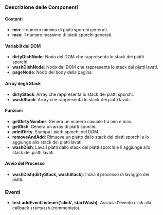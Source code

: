 
### Descrizione delle Componenti

#### Costanti
- **min**: Il numero minimo di piatti sporchi generati.
- **max**: Il numero massimo di piatti sporchi generati.

#### Variabili del DOM
- **dirtyDishNode**: Nodo del DOM che rappresenta lo stack dei piatti sporchi.
- **washDishNode**: Nodo del DOM che rappresenta lo stack dei piatti lavati.
- **pageNode**: Nodo del body della pagina.

#### Array degli Stack
- **dirtyStack**: Array che rappresenta lo stack dei piatti sporchi.
- **washStack**: Array che rappresenta lo stack dei piatti lavati.

#### Funzioni
- **getDirtyNumber**: Genera un numero casuale tra min e max.
- **getDish**: Genera un array di piatti sporchi.
- **printDirty**: Stampa i piatti sporchi nel DOM.
- **removeAndAdd**: Rimuove un piatto dallo stack dei piatti sporchi e lo aggiunge allo stack dei piatti lavati.
- **washDish**: Lava i piatti dallo stack dei piatti sporchi e li aggiunge allo stack dei piatti lavati.

#### Avvio del Processo
- **washDish(dirtyStack, washStack)**: Inizia il processo di lavaggio dei piatti.

### Eventi
- **test.addEventListener('click', startWash)**: Associa l'evento click alla callback `startWash` (commentato).